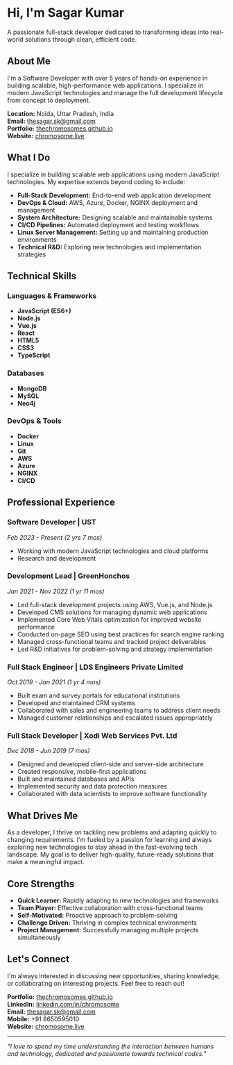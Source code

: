 # Hi, I'm Sagar Kumar

A passionate full-stack developer dedicated to transforming ideas into real-world solutions through clean, efficient code.

## About Me

I'm a Software Developer with over 5 years of hands-on experience in building scalable, high-performance web applications. I specialize in modern JavaScript technologies and manage the full development lifecycle from concept to deployment.

**Location:** Noida, Uttar Pradesh, India  
**Email:** thesagar.sk@gmail.com  
**Portfolio:** [thechromosomes.github.io](https://thechromosomes.github.io)   
**Website:** [chromosome.live](https://chromosome.live)

## What I Do

I specialize in building scalable web applications using modern JavaScript technologies. My expertise extends beyond coding to include:

- **Full-Stack Development:** End-to-end web application development
- **DevOps & Cloud:** AWS, Azure, Docker, NGINX deployment and management
- **System Architecture:** Designing scalable and maintainable systems
- **CI/CD Pipelines:** Automated deployment and testing workflows
- **Linux Server Management:** Setting up and maintaining production environments
- **Technical R&D:** Exploring new technologies and implementation strategies

## Technical Skills

### Languages & Frameworks
- **JavaScript (ES6+)** 
- **Node.js** 
- **Vue.js** 
- **React** 
- **HTML5** 
- **CSS3** 
- **TypeScript**

### Databases
- **MongoDB** 
- **MySQL**
- **Neo4j**

### DevOps & Tools
- **Docker** 
- **Linux**
- **Git**
- **AWS**
- **Azure**
- **NGINX**
- **CI/CD**

## Professional Experience

### Software Developer | UST
*Feb 2023 - Present (2 yrs 7 mos)*
- Working with modern JavaScript technologies and cloud platforms
- Research and development

### Development Lead | GreenHonchos
*Jan 2021 - Nov 2022 (1 yr 11 mos)*
- Led full-stack development projects using AWS, Vue.js, and Node.js
- Developed CMS solutions for managing dynamic web applications
- Implemented Core Web Vitals optimization for improved website performance
- Conducted on-page SEO using best practices for search engine ranking
- Managed cross-functional teams and tracked project deliverables
- Led R&D initiatives for problem-solving and strategy implementation

### Full Stack Engineer | LDS Engineers Private Limited
*Oct 2019 - Jan 2021 (1 yr 4 mos)*
- Built exam and survey portals for educational institutions
- Developed and maintained CRM systems
- Collaborated with sales and engineering teams to address client needs
- Managed customer relationships and escalated issues appropriately

### Full Stack Developer | Xodi Web Services Pvt. Ltd
*Dec 2018 - Jun 2019 (7 mos)*
- Designed and developed client-side and server-side architecture
- Created responsive, mobile-first applications
- Built and maintained databases and APIs
- Implemented security and data protection measures
- Collaborated with data scientists to improve software functionality


## What Drives Me

As a developer, I thrive on tackling new problems and adapting quickly to changing requirements. I'm fueled by a passion for learning and always exploring new technologies to stay ahead in the fast-evolving tech landscape. My goal is to deliver high-quality, future-ready solutions that make a meaningful impact.

## Core Strengths

- **Quick Learner:** Rapidly adapting to new technologies and frameworks
- **Team Player:** Effective collaboration with cross-functional teams
- **Self-Motivated:** Proactive approach to problem-solving
- **Challenge Driven:** Thriving in complex technical environments
- **Project Management:** Successfully managing multiple projects simultaneously

## Let's Connect

I'm always interested in discussing new opportunities, sharing knowledge, or collaborating on interesting projects. Feel free to reach out!

**Portfolio:** [thechromosomes.github.io](https://thechromosomes.github.io)  
**LinkedIn:** [linkedin.com/in/chromosome](https://www.linkedin.com/in/chromosome)  
**Email:** thesagar.sk@gmail.com  
**Mobile:** +91 8650595010  
**Website:** [chromosome.live](https://chromosome.live)

---

*"I love to spend my time understanding the interaction between humans and technology, dedicated and passionate towards technical codes."*
